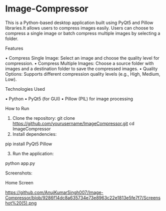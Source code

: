 # Image-Compressor
This is a Python-based desktop application built using PyQt5 and Pillow libraries.It allows users to compress images easily. Users can choose to compress a single image or batch compress multiple images by selecting a folder.

Features

•	Compress Single Image: Select an image and choose the quality level for compression.
•	Compress Multiple Images: Choose a source folder with images and a destination folder to save the compressed images.
•	Quality Options: Supports different compression quality levels (e.g., High, Medium, Low).

Technologies Used

•	Python
•	PyQt5 (for GUI)
•	Pillow (PIL) for image processing

How to Run

1.	Clone the repository:
git clone https://github.com/yourusername/ImageCompressor.git
cd ImageCompressor
2.	Install dependencies:

pip install PyQt5 Pillow

3.	Run the application:

python app.py

Screenshots:

Home Screen

https://github.com/AnujKumarSingh007/Image-Compressor/blob/9286f14dc8a635734e73e8963c22e1813e5fe7f7/Screenshot%20(5).png

